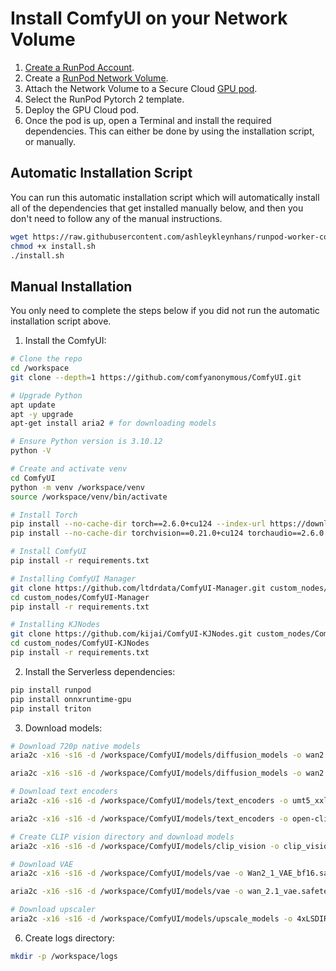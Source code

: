 # Install ComfyUI on your Network Volume

1. [Create a RunPod Account](https://runpod.io).
2. Create a [RunPod Network Volume](https://www.runpod.io/console/user/storage).
3. Attach the Network Volume to a Secure Cloud [GPU pod](https://www.runpod.io/console/gpu-secure-cloud).
4. Select the RunPod Pytorch 2 template.
5. Deploy the GPU Cloud pod.
6. Once the pod is up, open a Terminal and install the required
   dependencies. This can either be done by using the installation
   script, or manually.

## Automatic Installation Script

You can run this automatic installation script which will
automatically install all of the dependencies that get installed
manually below, and then you don't need to follow any of the
manual instructions.

```bash
wget https://raw.githubusercontent.com/ashleykleynhans/runpod-worker-comfyui/main/scripts/install.sh
chmod +x install.sh
./install.sh
```

## Manual Installation

You only need to complete the steps below if you did not run the
automatic installation script above.

1. Install the ComfyUI:
```bash
# Clone the repo
cd /workspace
git clone --depth=1 https://github.com/comfyanonymous/ComfyUI.git

# Upgrade Python
apt update
apt -y upgrade
apt-get install aria2 # for downloading models

# Ensure Python version is 3.10.12
python -V

# Create and activate venv
cd ComfyUI
python -m venv /workspace/venv
source /workspace/venv/bin/activate

# Install Torch 
pip install --no-cache-dir torch==2.6.0+cu124 --index-url https://download.pytorch.org/whl/cu124 --no-deps
pip install --no-cache-dir torchvision==0.21.0+cu124 torchaudio==2.6.0 --index-url https://download.pytorch.org/whl/cu124

# Install ComfyUI
pip install -r requirements.txt

# Installing ComfyUI Manager
git clone https://github.com/ltdrdata/ComfyUI-Manager.git custom_nodes/ComfyUI-Manager
cd custom_nodes/ComfyUI-Manager
pip install -r requirements.txt

# Installing KJNodes
git clone https://github.com/kijai/ComfyUI-KJNodes.git custom_nodes/ComfyUI-KJNodes
cd custom_nodes/ComfyUI-KJNodes
pip install -r requirements.txt
```
2. Install the Serverless dependencies:
```bash
pip install runpod
pip install onnxruntime-gpu
pip install triton
```
3. Download models:
```bash
# Download 720p native models
aria2c -x16 -s16 -d /workspace/ComfyUI/models/diffusion_models -o wan2.1_i2v_720p_14B_fp16.safetensors --continue=true https://huggingface.co/Comfy-Org/Wan_2.1_ComfyUI_repackaged/resolve/main/split_files/diffusion_models/wan2.1_i2v_720p_14B_fp16.safetensors

aria2c -x16 -s16 -d /workspace/ComfyUI/models/diffusion_models -o wan2.1_t2v_14B_fp16.safetensors --continue=true https://huggingface.co/Comfy-Org/Wan_2.1_ComfyUI_repackaged/resolve/main/split_files/diffusion_models/wan2.1_t2v_14B_fp16.safetensors

# Download text encoders
aria2c -x16 -s16 -d /workspace/ComfyUI/models/text_encoders -o umt5_xxl_fp16.safetensors --continue=true https://huggingface.co/Comfy-Org/Wan_2.1_ComfyUI_repackaged/resolve/main/split_files/text_encoders/umt5_xxl_fp16.safetensors

aria2c -x16 -s16 -d /workspace/ComfyUI/models/text_encoders -o open-clip-xlm-roberta-large-vit-huge-14_visual_fp16.safetensors --continue=true https://huggingface.co/Kijai/WanVideo_comfy/resolve/main/open-clip-xlm-roberta-large-vit-huge-14_visual_fp16.safetensors

# Create CLIP vision directory and download models
aria2c -x16 -s16 -d /workspace/ComfyUI/models/clip_vision -o clip_vision_h.safetensors --continue=true https://huggingface.co/Comfy-Org/Wan_2.1_ComfyUI_repackaged/resolve/main/split_files/clip_vision/clip_vision_h.safetensors

# Download VAE
aria2c -x16 -s16 -d /workspace/ComfyUI/models/vae -o Wan2_1_VAE_bf16.safetensors --continue=true https://huggingface.co/Kijai/WanVideo_comfy/resolve/main/Wan2_1_VAE_bf16.safetensors

aria2c -x16 -s16 -d /workspace/ComfyUI/models/vae -o wan_2.1_vae.safetensors --continue=true https://huggingface.co/Comfy-Org/Wan_2.1_ComfyUI_repackaged/resolve/main/split_files/vae/wan_2.1_vae.safetensors

# Download upscaler
aria2c -x16 -s16 -d /workspace/ComfyUI/models/upscale_models -o 4xLSDIR.pth --continue=true https://github.com/Phhofm/models/raw/main/4xLSDIR/4xLSDIR.pth
```
6. Create logs directory:
```bash
mkdir -p /workspace/logs
```